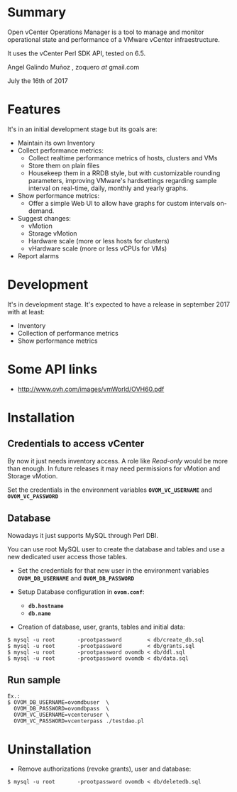 # Summary

Open vCenter Operations Manager is a tool to manage and monitor operational state and performance of a VMware vCenter infraestructure.

It uses the vCenter Perl SDK API, tested on 6.5.

Angel Galindo Muñoz , zoquero _at_ gmail.com

July the 16th of 2017

# Features

It's in an initial development stage but its goals are:

* Maintain its own Inventory
* Collect performance metrics:
    * Collect realtime performance metrics of hosts, clusters and VMs
    * Store them on plain files
    * Housekeep them in a RRDB style, but with customizable rounding parameters, improving VMware's hardsettings regarding sample interval on real-time, daily, monthly and yearly graphs.
* Show performance metrics:
    * Offer a simple Web UI to allow have graphs for custom intervals on-demand.
* Suggest changes:
    * vMotion
    * Storage vMotion
    * Hardware scale (more or less hosts for clusters)
    * vHardware scale (more or less vCPUs for VMs)
* Report alarms

# Development

It's in development stage. It's expected to have a release in september 2017 with at least:

* Inventory
* Collection of performance metrics
* Show performance metrics

# Some API links
* http://www.ovh.com/images/vmWorld/OVH60.pdf

# Installation

## Credentials to access vCenter
By now it just needs inventory access. A role like *Read-only* would be more than enough. In future releases it may need permissions for vMotion and Storage vMotion.

Set the credentials in the environment variables **`OVOM_VC_USERNAME`** and **`OVOM_VC_PASSWORD`**

## Database

Nowadays it just supports MySQL through Perl DBI.

You can use root MySQL user to create the database and tables and use a new dedicated user access those tables.

*  Set the credentials for that new user in the environment variables **`OVOM_DB_USERNAME`** and **`OVOM_DB_PASSWORD`**

* Setup Database configuration in **`ovom.conf`**:
    * **`db.hostname`**
    * **`db.name`**

* Creation of database, user, grants, tables and initial data:
```
$ mysql -u root       -prootpassword        < db/create_db.sql
$ mysql -u root       -prootpassword        < db/grants.sql
$ mysql -u root       -prootpassword ovomdb < db/ddl.sql
$ mysql -u root       -prootpassword ovomdb < db/data.sql
```

## Run sample

```
Ex.:
$ OVOM_DB_USERNAME=ovomdbuser  \
  OVOM_DB_PASSWORD=ovomdbpass  \
  OVOM_VC_USERNAME=vcenteruser \
  OVOM_VC_PASSWORD=vcenterpass ./testdao.pl 
```

# Uninstallation

* Remove authorizations (revoke grants), user and database:
```
$ mysql -u root       -prootpassword ovomdb < db/deletedb.sql 
```

